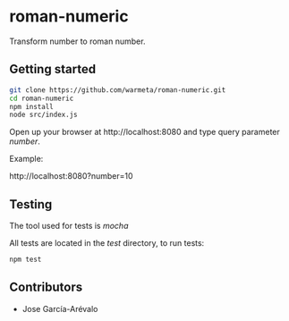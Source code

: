 # roman-numeric

Transform number to roman number.

## Getting started

```sh
git clone https://github.com/warmeta/roman-numeric.git
cd roman-numeric
npm install
node src/index.js
```

Open up your browser at http://localhost:8080 and type query parameter *number*.

Example:

http://localhost:8080?number=10

## Testing

The tool used for tests is *mocha*

All tests are located in the *test* directory, to
run tests:

```sh
npm test
```

## Contributors

* Jose García-Arévalo
